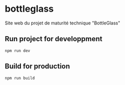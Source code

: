 # bottleglass

Site web du projet de maturité technique "BottleGlass"

## Run project for developpment

    npm run dev
    
## Build for production

    npm run build


